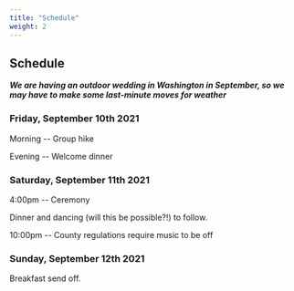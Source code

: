 ```yaml
---
title: "Schedule"
weight: 2
---
```



## Schedule

***We are having an outdoor wedding in Washington in September, so we may have to make some last-minute moves for weather***

### Friday, September 10th 2021

Morning -- Group hike

Evening -- Welcome dinner


### Saturday, September 11th 2021

4:00pm  -- Ceremony

Dinner and dancing (will this be possible?!) to follow.

10:00pm -- County regulations require music to be off

### Sunday, September 12th 2021

Breakfast send off.
